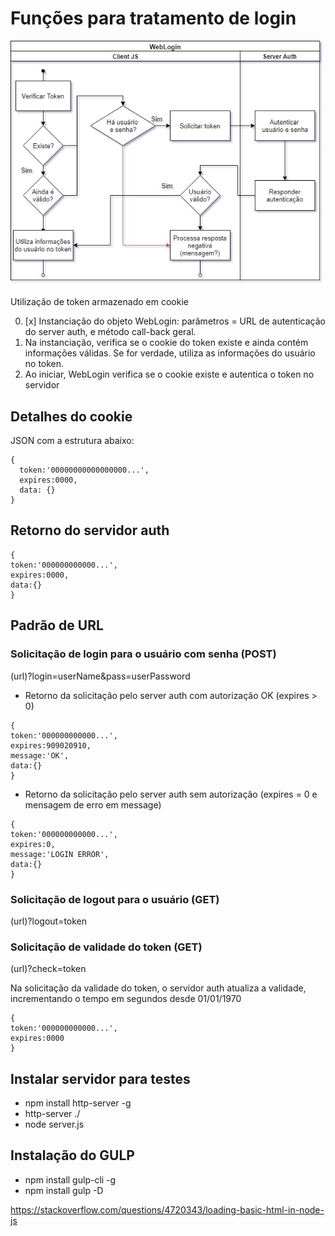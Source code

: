 # Funções para tratamento de login

![Fluxograma de login](docs/Login.jpg "Fluxograma de login")

Utilização de token armazenado em cookie

0. [x] Instanciação do objeto WebLogin: parâmetros = URL de autenticação do server auth, e método call-back geral.
1. Na instanciação, verifica se o cookie do token existe e ainda contém informações válidas. Se for verdade, utiliza as informações do usuário no token.
1. Ao iniciar, WebLogin verifica se o cookie existe e autentica o token no servidor


## Detalhes do cookie

JSON com a estrutura abaixo:

```
{
  token:'00000000000000000...',
  expires:0000,
  data: {}
}
```

## Retorno do servidor auth

```
{
token:'000000000000...',
expires:0000,
data:{}
}
```

## Padrão de URL 

### Solicitação de login para o usuário com senha (POST)
(url)?login=userName&pass=userPassword

* Retorno da solicitação pelo server auth com autorização OK (expires > 0)
```
{
token:'000000000000...',
expires:909020910,
message:'OK',
data:{}
}
```

* Retorno da solicitação pelo server auth sem autorização (expires = 0 e mensagem de erro em message)
```
{
token:'000000000000...',
expires:0,
message:'LOGIN ERROR',
data:{}
}
```

### Solicitação de logout para o usuário (GET)
(url)?logout=token

### Solicitação de validade do token (GET)
(url)?check=token

Na solicitação da validade do token, o servidor auth atualiza a validade, incrementando o tempo em segundos desde 01/01/1970
```
{
token:'000000000000...',
expires:0000
}
```


## Instalar servidor para testes

* npm install http-server -g
* http-server ./
* node server.js

## Instalação do GULP

* npm install gulp-cli -g
* npm install gulp -D

https://stackoverflow.com/questions/4720343/loading-basic-html-in-node-js